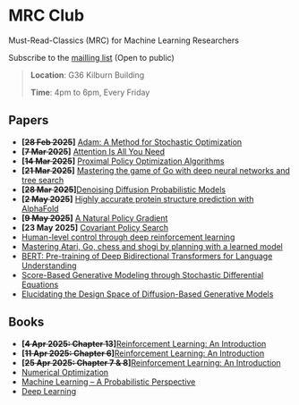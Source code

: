 # MRC Club
Must-Read-Classics (MRC) for Machine Learning Researchers

Subscribe to the [mailling list](https://listserv.manchester.ac.uk/cgi-bin/wa?SUBED1=cs-ml-mrc&A=1) (Open to public)

> **Location**: G36 Kilburn Building
> 
> **Time**: 4pm to 6pm, Every Friday

## Papers
* **[~~28 Feb 2025~~]** [Adam: A Method for Stochastic Optimization](https://arxiv.org/abs/1412.6980)
* **[~~7 Mar 2025~~]** [Attention Is All You Need](https://arxiv.org/abs/1706.03762)
* **[~~14 Mar 2025~~]** [Proximal Policy Optimization Algorithms](https://arxiv.org/abs/1707.06347)
* **[~~21 Mar 2025~~]** [Mastering the game of Go with deep neural networks and tree search](https://www.nature.com/articles/nature16961)
* **[~~28 Mar 2025~~]**[Denoising Diffusion Probabilistic Models](https://proceedings.neurips.cc/paper_files/paper/2020/file/4c5bcfec8584af0d967f1ab10179ca4b-Paper.pdf)
* **[~~2 May 2025~~]** [Highly accurate protein structure prediction with AlphaFold](https://www.nature.com/articles/s41586-021-03819-2)
* **[~~9 May 2025~~]** [A Natural Policy Gradient](https://proceedings.neurips.cc/paper_files/paper/2001/file/4b86abe48d358ecf194c56c69108433e-Paper.pdf)
* **[23 May 2025]** [Covariant Policy Search](https://kilthub.cmu.edu/articles/journal_contribution/Covariant_Policy_Search/6552458?file=12033788)
* [Human-level control through deep reinforcement learning](https://www.nature.com/articles/nature14236)
* [Mastering Atari, Go, chess and shogi by planning with a learned model](https://www.nature.com/articles/s41586-020-03051-4)
* [BERT: Pre-training of Deep Bidirectional Transformers for Language Understanding](https://arxiv.org/abs/1810.04805)
* [Score-Based Generative Modeling through Stochastic Differential Equations](https://arxiv.org/abs/2011.13456)
* [Elucidating the Design Space of Diffusion-Based Generative Models](https://arxiv.org/abs/2206.00364)

## Books
* **[~~4 Apr 2025: Chapter 13~~]**[Reinforcement Learning: An Introduction](https://www.andrew.cmu.edu/course/10-703/textbook/BartoSutton.pdf)
* **[~~11 Apr 2025: Chapter 6~~]**[Reinforcement Learning: An Introduction](https://www.andrew.cmu.edu/course/10-703/textbook/BartoSutton.pdf)
* **[~~25 Apr 2025: Chapter 7 & 8~~]**[Reinforcement Learning: An Introduction](https://www.andrew.cmu.edu/course/10-703/textbook/BartoSutton.pdf)
* [Numerical Optimization](https://www.math.uci.edu/~qnie/Publications/NumericalOptimization.pdf)
* [Machine Learning – A Probabilistic Perspective](https://github.com/kerasking/book-1/blob/master/ML%20Machine%20Learning-A%20Probabilistic%20Perspective.pdf)
* [Deep Learning](https://www.deeplearningbook.org/)
